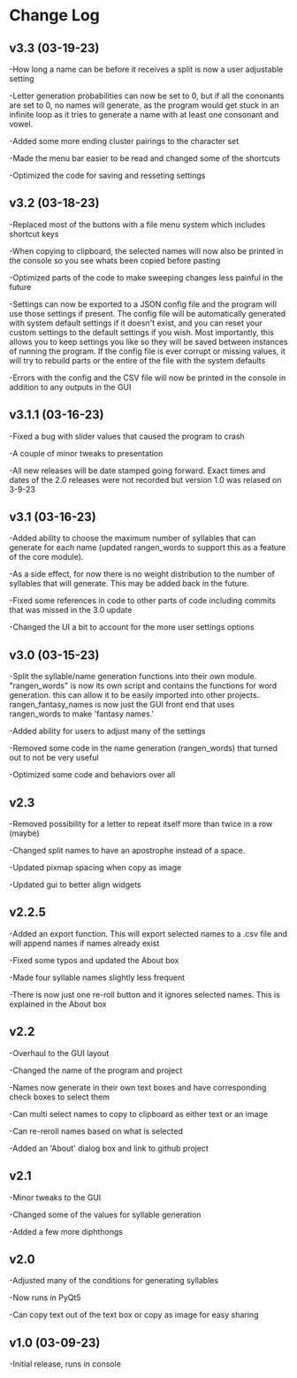 # Change Log

v3.3 (03-19-23)
-
-How long a name can be before it receives a split is now a user adjustable setting

-Letter generation probabilities can now be set to 0, but if all the cononants are set to 0, no names will generate, as the program would get stuck in an infinite loop as it tries to generate a name with at least one consonant and vowel.

-Added some more ending cluster pairings to the character set

-Made the menu bar easier to be read and changed some of the shortcuts

-Optimized the code for saving and resseting settings

v3.2 (03-18-23)
-
-Replaced most of the buttons with a file menu system which includes shortcut keys

-When copying to clipboard, the selected names will now also be printed in the console so you see whats been copied before pasting

-Optimized parts of the code to make sweeping changes less painful in the future

-Settings can now be exported to a JSON config file and the program will use those settings if present. The config file will be automatically generated with system default settings if it doesn't exist, and you can reset your custom settings to the default settings if you wish. Most importantly, this allows you to keep settings you like so they will be saved between instances of running the program. If the config file is ever corrupt or missing values, it will try to rebuild parts or the entire of the file with the system defaults

-Errors with the config and the CSV file will now be printed in the console in addition to any outputs in the GUI

v3.1.1 (03-16-23)
-
-Fixed a bug with slider values that caused the program to crash

-A couple of minor tweaks to presentation

-All new releases will be date stamped going forward. Exact times and dates of the 2.0 releases were not recorded but version 1.0 was relased on 3-9-23

v3.1 (03-16-23)
-
-Added ability to choose the maximum number of syllables that can generate for each name (updated rangen_words to support this as a feature of the core module).

-As a side effect, for now there is no weight distribution to the number of syllables that will generate. This may be added back in the future.

-Fixed some references in code to other parts of code including commits that was missed in the 3.0 update

-Changed the UI a bit to account for the more user settings options

v3.0 (03-15-23)
-
-Split the syllable/name generation functions into their own module. "rangen_words" is now its own script and contains the functions for word generation. this can allow it to be easily imported into other projects. rangen_fantasy_names is now just the GUI front end that uses rangen_words to make 'fantasy names.'

-Added ability for users to adjust many of the settings

-Removed some code in the name generation (rangen_words) that turned out to not be very useful

-Optimized some code and behaviors over all


v2.3
-
-Removed possibility for a letter to repeat itself more than twice in a row (maybe)

-Changed split names to have an apostrophe instead of a space.

-Updated pixmap spacing when copy as image

-Updated gui to better align widgets

v2.2.5
-
-Added an export function. This will export selected names to a .csv file and will append names if names already exist

-Fixed some typos and updated the About box

-Made four syllable names slightly less frequent

-There is now just one re-roll button and it ignores selected names. This is explained in the About box


v2.2
-
-Overhaul to the GUI layout

-Changed the name of the program and project

-Names now generate in their own text boxes and have corresponding check boxes to select them

-Can multi select names to copy to clipboard as either text or an image

-Can re-reroll names based on what is selected

-Added an 'About' dialog box and link to github project

v2.1
-
-Minor tweaks to the GUI

-Changed some of the values for syllable generation

-Added a few more diphthongs

v2.0
-
-Adjusted many of the conditions for generating syllables

-Now runs in PyQt5

-Can copy text out of the text box or copy as image for easy sharing

v1.0 (03-09-23)
-
-Initial release, runs in console
